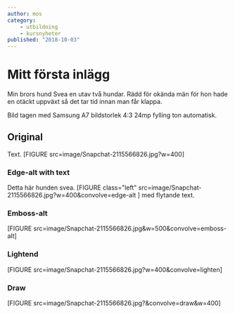 ```yaml
---
author: mos
category:
    - utbildning
    - kursnyheter
published: "2018-10-03"
---
```

Mitt första inlägg
==================================

Min brors hund Svea en utav två hundar. Rädd för okända män för hon hade en otäckt uppväxt så det tar tid innan man får klappa. 



Bild tagen med Samsung A7 bildstorlek 4:3 24mp fylling ton automatisk.


Original
-----------------------------------

Text.
[FIGURE src=image/Snapchat-2115566826.jpg?w=400]

<!--more-->


### Edge-alt with text 




Detta här hunden svea. [FIGURE class="left"  src=image/Snapchat-2115566826.jpg?w=400&convolve=edge-alt ]  med flytande text.

### Emboss-alt

[FIGURE   src=image/Snapchat-2115566826.jpg&w=500&convolve=emboss-alt]




### Lightend
[FIGURE src=image/Snapchat-2115566826.jpg?w=400&convolve=lighten]



### Draw 

[FIGURE src=image/Snapchat-2115566826.jpg?&convolve=draw&w=400]